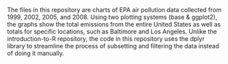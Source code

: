 The files in this repository are charts of EPA air pollution data collected from 1999, 2002, 2005, and 2008. Using two plotting systems (base & ggplot2), the graphs show the total emissions from the entire United States as well as totals for specific locations, such as Baltimore and Los Angeles. Unlike the introduction-to-R repository, the code in this repository uses the dplyr library to streamline the process of subsetting and filtering the data instead of doing it manually.
